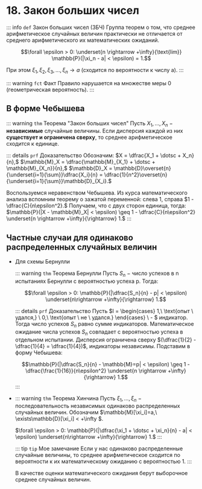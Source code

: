 # 18. Закон больших чисел

::: info `def` Закон больших чисел (ЗБЧ)
Группа теорем о том, что среднее арифметическое случайных величин практически не отличается от среднего арифметического их математических ожиданий.

$$\forall \epsilon > 0: \underset{n \rightarrow +\infty}{\text{lim}} \mathbb{P}(|\xi_n - a| < \epsilon) = 1.$$

При этом $\xi_1, \xi_2, \xi_3, \dotsc, \xi_n \rightarrow a$ (сходится по вероятности к числу а).
:::

::: warning `fct` Факт 
Правило нарушается на множестве меры 0 (геометрическая вероятность).
:::

## В форме Чебышева

::: warning `thm` Теорема "Закон больших чисел"
Пусть $X_1, \dotsc, X_n \ -$ **независимые** случайные величины. Если дисперсия каждой из них **существует и ограничена сверху**, то среднее арифметическое сходится к единице.

::: details `prf` Доказательство 
Обозначим: $X = \dfrac{X_1 + \dotsc + X_n}{n},$ $\mathbb{M}_X = \dfrac{\mathbb{M}_{X_1} + \dotsc + \mathbb{M}_{X_n}}{n},$ $\mathbb{D}_X = \mathbb{D}\overset{n}{\underset{i=1}{\sum}}\dfrac{X_i}{n} = \dfrac{1}{n^2}\overset{n}{\underset{i=1}{\sum}}\mathbb{D}_{X_i}.$

Воспользуемся неравенством Чебышева. Из курса математического анализа вспомним теорему о зажатой переменной: слева 1, справа $1 - \dfrac{C}{n\epsilon^2}.$ Получаем, что с двух сторон единица, тогда: $\mathbb{P}(|X - \mathbb{M}_X| < \epsilon) \geq 1 - \dfrac{C}{n\epsilon^2} \underset{n \rightarrow +\infty}{\rightarrow} 1.$
:::

## Частные случаи для одинаково распределенных случайных величин

-  Для схемы Бернулли

    ::: warning `thm` Теорема Бернулли
    Пусть $S_n \ -$ число успехов в n испытаниях Бернулли с вероятностью успеха p. Тогда:

    $$\forall \epsilon > 0: \mathbb{P}(|\dfrac{S_n}{n} - p| < \epsilon) \underset{n\rightarrow +\infty}{\rightarrow} 1.$$
    
    ::: details `prf` Доказательство 
    Пусть $I = \begin{cases}
        1,\ \text{опыт \ удался,} \\
        0,\ \text{опыт \ не \ удался.}
    \end{cases} \ - $ индикатор. Тогда число успехов $S_n$ равно сумме индикаторов. Математическое ожидание числа успехов $S_n$ совпадает с вероятностью успеха в отдельном испытании. Дисперсия ограничена сверху $(\dfrac{1}{2} - \dfrac{1}{4} = \dfrac{1}{4})$, индикаторы независимы. Подставим в форму Чебышева:

    $$\mathbb{P}(|\dfrac{S_n}{n} - \mathbb{M}=p| < \epsilon) \geq 1 - \dfrac{\frac{1}{16}}{n\epsilon^2} \underset{n \rightarrow +\infty}{\rightarrow} 1.$$
    :::

-   ::: warning `thm` Теорема Хинчина
    Пусть $\xi_1, \dotsc, \xi_n \ -$ последовательность независимых одинаково распределенных случайных величин. Обозначим $\mathbb{M}[\xi_i]=a,\ \exists\mathbb{D}[\xi_i] <  +\infty $.

    $\forall \epsilon > 0: \mathbb{P}(|\dfrac{\xi_1 + \dotsc + \xi_n}{n} - a| < \epsilon) \underset{n\rightarrow +\infty}{\rightarrow} 1.$
    :::

    ::: tip `tip` Мое замечание 
    Если у нас одинаково распределенные случайные величины, то среднее арифметическое сходится по вероятности к их математическому ожиданию с вероятностью 1.
    :::

    В качестве оценки математического ожидания берут выборочное среднее случайных величин.
 